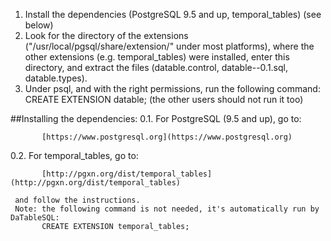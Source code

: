 1. Install the dependencies (PostgreSQL 9.5 and up, temporal_tables) (see below)
2. Look for the directory of the extensions<br/>
   ("/usr/local/pgsql/share/extension/" under most platforms),
   where the other extensions (e.g. temporal_tables) were installed,
   enter this directory,
   and extract the files
   (datable.control, datable--0.1.sql, datable.types).
3. Under psql, and with the right permissions, run the following command:
           CREATE EXTENSION datable;
   (the other users should not run it too)
   
##Installing the dependencies:
0.1. For PostgreSQL (9.5 and up), go to:

           [https://www.postgresql.org](https://www.postgresql.org)
0.2. For temporal_tables, go to:

           [http://pgxn.org/dist/temporal_tables](http://pgxn.org/dist/temporal_tables)

     and follow the instructions.
     Note: the following command is not needed, it's automatically run by DaTableSQL:
           CREATE EXTENSION temporal_tables;
